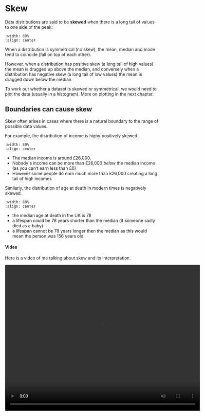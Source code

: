 #  Skew

Data distributions are said to be **skewed** when there is a long tail of values to one side of the peak:

```{image} https://raw.githubusercontent.com/jillxoreilly/StatsCourseBook_2024/main/images/MT_wk1_Skew.png
:width: 80%
:align: center
```



When a distribution is symmetrical (no skew), the mean, median and mode tend to coincide (fall on top of each other).

However, when a distribution has positive skew (a long tail of high values) the mean is dragged up above the median, and conversely when a distribution has negative skew (a long tail of low values) the mean is dragged down below the median.

To work out whether a dataset is skewed or symmetrical, we would need to plot the data (usually in a histogram). More on plotting in the next chapter.


## Boundaries can cause skew

Skew often arises in cases where there is a natural boundary to the range of possible data values.

For example, the distribution of income is highy positively skewed. 

```{image} https://raw.githubusercontent.com/jillxoreilly/StatsCourseBook_2024/main/images/MT_wk1_PosSkew.png
:width: 80%
:align: center
```

* The median income is around £26,000. 
* Nobody's income can be more than £26,000 *below* the median income (as you can't earn less than £0)
* However some people do earn much more than £26,000 creating a long tail of high incomes

Similarly, the distribution of age at death in modern times is negatively skewed.

```{image} .https://raw.githubusercontent.com/jillxoreilly/StatsCourseBook_2024/main/images/MT_wk1_NegSkew.png
:width: 80%
:align: center
```
* the median age at death in the UK is 78
* a lifespan could be 78 years shorter than the median (if someone sadly died as a baby)
* a lifespan cannot be 78 years longer then the median as this would mean the person was 156 years old

#### Video

Here is a video of me talking about skew and its interpretation.

<center>
<video width="640" height="480" controls> <source  src="http://46.32.240.35/jillxoreilly.com/video/MT_wk1_spread.mp4"></video>
</center>






